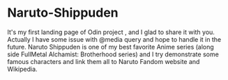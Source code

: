 # Naruto-Shippuden
It's my first landing page of Odin project , and I glad to share it with you. Actually I have some issue with @media query and hope to handle it in the future.
Naruto Shippuden is one of my best favorite Anime series (along side FullMetal Alchamist: Brotherhood series) and I try demonstrate some famous characters and link them all to Naruto Fandom website and Wikipedia.
 
